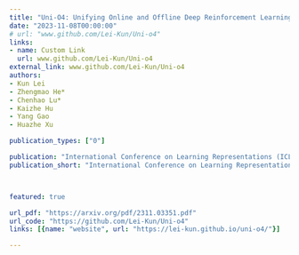 ```yaml
---
title: "Uni-O4: Unifying Online and Offline Deep Reinforcement Learning with Multi-Step On-Policy Optimization"
date: "2023-11-08T00:00:00"
# url: "www.github.com/Lei-Kun/Uni-o4"
links:
- name: Custom Link
  url: www.github.com/Lei-Kun/Uni-o4
external_link: www.github.com/Lei-Kun/Uni-o4
authors:
- Kun Lei
- Zhengmao He*
- Chenhao Lu*
- Kaizhe Hu
- Yang Gao
- Huazhe Xu

publication_types: ["0"]

publication: "International Conference on Learning Representations (ICLR), 2024"
publication_short: "International Conference on Learning Representations (ICLR), 2024"



featured: true

url_pdf: "https://arxiv.org/pdf/2311.03351.pdf"
url_code: "https://github.com/Lei-Kun/Uni-o4"
links: [{name: "website", url: "https://lei-kun.github.io/uni-o4/"}]

---
```

